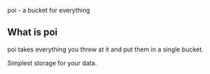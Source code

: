 poi - a bucket for everything

## What is poi

poi takes everything you threw at it and put them in a single bucket.

Simplest storage for your data.

